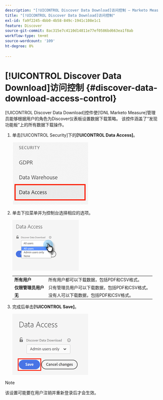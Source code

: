```yaml
---
description: "[!UICONTROL Discover Data Download]访问控制 — Marketo Measure — 产品文档"
title: "[!UICONTROL Discover Data Download]访问控制"
exl-id: fa9f2245-4bb0-4b58-849c-1941c108e1c1
feature: Discover
source-git-commit: 8ac315e7c4110d14811e77ef0586bd663ea1f8ab
workflow-type: tm+mt
source-wordcount: '109'
ht-degree: 0%

---
```


# [!UICONTROL Discover Data Download]访问控制 {#discover-data-download-access-control}

[!UICONTROL Discover Data Download]控件使[!DNL Marketo Measure]管理员能够根据用户的角色为Discover仪表板设置数据下载策略。 该控件涵盖了“发现功能板”上的所有数据下载操作。

1. 单击[!UICONTROL Security]下的&#x200B;**[!UICONTROL Data Access]**。

   ![](assets/discover-data-download-access-control-1.png)

1. 单击下拉菜单并为控制台选择相应的选项。

   ![](assets/discover-data-download-access-control-2.png)

   <table>
    <tr>
     <td><strong>所有用户</strong></td>
     <td>所有用户都可以下载数据，包括PDF和CSV格式。</td>
    </tr>
    <tr>
     <td><strong>仅限管理员用户</strong></td>
     <td>只有管理员用户可以下载数据，包括PDF和CSV格式。</td>
    </tr>
    <tr>
     <td><strong>无</strong></td>
     <td>没有人可以下载数据，包括PDF和CSV格式。</td>
    </tr>
   </table>

1. 完成后单击&#x200B;**[!UICONTROL Save]**。

   ![](assets/discover-data-download-access-control-3.png)

>[!NOTE]
>
>该设置可能要在用户注销并重新登录后才会生效。
